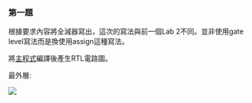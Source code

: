 ### 第一題
根據要求內容將全減器寫出，這次的寫法與前一個Lab 2不同。並非使用gate level寫法而是換使用assign這種寫法。

將[主程式](https://github.com/stormteeth/verilog-/blob/main/Lab%203/full%20subtractor.v)編譯後產生RTL電路圖。

最外層:

![](result/Lab)
